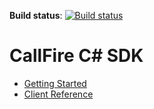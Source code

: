 __Build status__: [![Build status](https://ci.appveyor.com/api/projects/status/rv7v3kq0upmyao3y)](https://ci.appveyor.com/project/GabrielMoskovicz/callfire-csharp-sdk)

CallFire C# SDK
================

* [Getting Started](/docs/en/00.getting.started.md)
* [Client Reference](/client-map.md)